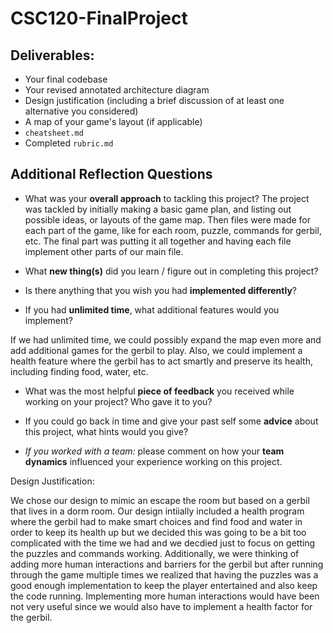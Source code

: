 # CSC120-FinalProject

## Deliverables:
 - Your final codebase
 - Your revised annotated architecture diagram
 - Design justification (including a brief discussion of at least one alternative you considered)
 - A map of your game's layout (if applicable)
 - `cheatsheet.md`
 - Completed `rubric.md`
  
## Additional Reflection Questions
 - What was your **overall approach** to tackling this project?
    The project was tackled by initially making a basic game plan, and listing out possible ideas, or layouts of the game map. Then files were made for each part of the game, like for each room, puzzle, commands for gerbil, etc. The final part was putting it all together and having each file implement other parts of our main file.  

 - What **new thing(s)** did you learn / figure out in completing this project?



 - Is there anything that you wish you had **implemented differently**?


 - If you had **unlimited time**, what additional features would you implement?

 If we had unlimited time, we could possibly expand the map even more and add additional games for the gerbil to play. Also, we could implement a health feature where the gerbil has to act smartly and preserve its health, including finding food, water, etc. 
 - What was the most helpful **piece of feedback** you received while working on your project? Who gave it to you?


 - If you could go back in time and give your past self some **advice** about this project, what hints would you give?

 
 - _If you worked with a team:_ please comment on how your **team dynamics** influenced your experience working on this project.


Design Justification:

We chose our design to mimic an escape the room but based on a gerbil that lives in a dorm room. Our design intiially included a health program where the gerbil had to make smart choices and find food and water in order to keep its health up but we decided this was going to be a bit too complicated with the time we had and we decdied just to focus on getting the puzzles and commands working. Additionally, we were thinking of adding more human interactions and barriers for the gerbil but after running through the game multiple times we realized that having the puzzles was a good enough implementation to keep the player entertained and also keep the code running. Implementing more human interactions would have been not very useful since we would also have to implement a health factor for the gerbil. 
